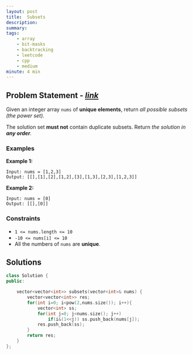 ```yaml
---
layout: post
title:  Subsets
description: 
summary: 
tags:
    - array
    - bit-masks
    - backtracking
    - leetcode
    - cpp
    - medium
minute: 4 min
---
```


## Problem Statement - [*link*](https://leetcode.com/problems/subsets/)
Given an integer array `nums` of **unique elements**, return *all possible subsets (the power set).*

The solution set **must not** contain duplicate subsets. Return *the solution in **any order**.*
 
### Examples   
**Example 1:**  
```
Input: nums = [1,2,3]
Output: [[],[1],[2],[1,2],[3],[1,3],[2,3],[1,2,3]]
```

**Example 2:**  
```
Input: nums = [0]
Output: [[],[0]]
```

### Constraints
+ `1 <= nums.length <= 10`
+ `-10 <= nums[i] <= 10`
+ All the numbers of `nums` are **unique**.


## Solutions

```cpp
class Solution {
public:

    vector<vector<int>> subsets(vector<int>& nums) {
        vector<vector<int>> res;
        for(int i=0; i<pow(2,nums.size()); i++){
            vector<int> ss;
            for(int j=0; j<nums.size(); j++)
                if(i&(1<<j)) ss.push_back(nums[j]);
            res.push_back(ss);
        }
        return res;
    }
};
```

